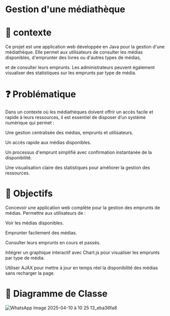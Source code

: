  # Gestion d'une médiathèque
  # 📌 contexte
 Ce projet est une application web développée en Java pour la gestion d'une médiathèque. Elle permet aux utilisateurs de consulter les médias disponibles, d'emprunter des livres ou d'autres types de médias, 
 
 et de consulter leurs emprunts. Les administrateurs peuvent également visualiser des statistiques sur les emprunts par type de média.
 
  # ❓ Problématique
  
 Dans un contexte où les médiathèques doivent offrir un accès facile et rapide à leurs ressources, il est essentiel de disposer d’un système numérique qui permet :
 

Une gestion centralisée des médias, emprunts et utilisateurs.

Un accès rapide aux médias disponibles.

Un processus d'emprunt simplifié avec confirmation instantanée de la disponibilité.

Une visualisation claire des statistiques pour améliorer la gestion des ressources.

 # 🎯 Objectifs
 
Concevoir une application web complète pour la gestion des emprunts de médias. Permettre aux utilisateurs de :

Voir les médias disponibles.

Emprunter facilement des médias.

Consulter leurs emprunts en cours et passés.

Intégrer un graphique interactif avec Chart.js pour visualiser les emprunts par type de média.

Utiliser AJAX pour mettre à jour en temps réel la disponibilité des médias sans recharger la page.

# 🧩 Diagramme de Classe

![WhatsApp Image 2025-04-10 à 10 25 13_eba36fa8](https://github.com/user-attachments/assets/3cc2c0ce-25f4-4c48-b4f9-390dc9186d96)

